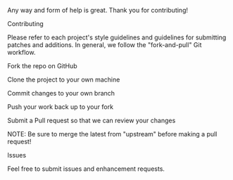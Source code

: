 

Any way and form of help is great. Thank you for contributing!

Contributing

Please refer to each project's style guidelines and guidelines for submitting patches and additions. In general, we follow the "fork-and-pull" Git workflow.

Fork the repo on GitHub

Clone the project to your own machine

Commit changes to your own branch

Push your work back up to your fork

Submit a Pull request so that we can review your changes

NOTE: Be sure to merge the latest from "upstream" before making a pull request!

Issues

Feel free to submit issues and enhancement requests.
